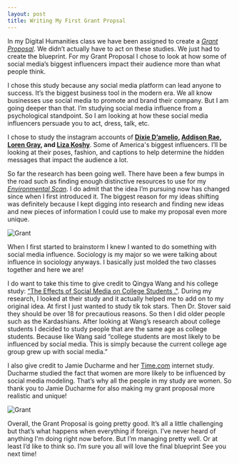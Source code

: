 ```yaml
---
layout: post
title: Writing My First Grant Propsal
---
```


 In my Digital Humanities class we have been assigned to create a *[Grant Proposal](https://www.tgci.com/what-grant-proposal)*. We didn’t actually have to act on these studies. We just had to create the blueprint. For my Grant Proposal I chose to look at how some of social media’s biggest influencers impact their audience more than what people think.

I chose this study because any social media platform can lead anyone to success. It’s the biggest business tool in the modern era. We all know businesses use social media to promote and brand their company. But I am going deeper than that. I’m studying social media influence from a  psychological standpoint. So I am looking at how these social media influencers persuade you to act, dress, talk, etc.

I chose to study the instagram accounts of **[Dixie D’amelio](https://www.instagram.com/dixiedamelio/?hl=en), [Addison Rae](https://www.instagram.com/addisonraee/?hl=en), [Loren Gray](https://www.instagram.com/loren/?hl=en), and [Liza Koshy](https://www.instagram.com/lizakoshy/)**. Some of America's biggest influencers. I’ll be looking at their poses, fashion, and captions to help determine the hidden messages that impact the audience a lot.

So far the research has been going well. There have been a few bumps in the road such as finding enough distinctive resources to use for my *[Environmental Scan](https://www.tesu.edu/about/ir/environmental-scanning)*. I do admit that the idea I’m pursuing now has changed since when I first introduced it. The biggest reason for my ideas shifting was definitely because I kept digging into research and finding new ideas and new pieces of information I could use to make my proposal even more unique. 

![Grant](https://jacksonclyburn.github.io/jacksonclyburn/images/Grant1.png)

When I first started to brainstorm I knew I wanted to do something with social media influence. Sociology is my major so we were talking about influence in sociology anyways. I basically just molded the two classes together and here we are!

I do want to take this time to give credit to Qingya Wang and his college study: [“The Effects of Social Media on College Students ."](https://scholarsarchive.jwu.edu/cgi/viewcontent.cgi?article=1004&context=mba_student). During my research, I looked at their study and it actually helped me to add on to my original idea. At first I just wanted to study tik tok stars. Then Dr. Stover said they should be over 18 for precautious reasons. So then I did older people such as the Kardashians. After looking at Wang’s research about college students I decided to study people that are the same age as college students. Because like Wang said “college students are most likely to be influenced by social media. This is simply because the current college age group grew up with social media.”


I also give credit to Jamie Ducharme and her [Time.com](https://time.com/5650266/social-media-girls-mental-health/) internet study. Ducharme studied the fact that women are more likely to be influenced by social media modeling. That’s why all the people in my study are women. So thank you to Jamie Ducharme for also making my grant proposal more realistic and unique! 

![Grant](https://jacksonclyburn.github.io/jacksonclyburn/images/Jamie.png)

Overall, the Grant Proposal is going pretty good. It’s all a little challenging but that’s what happens when everything if foreign. I’ve never heard of anything I'm doing right now before. But I’m managing pretty well. Or at least I’d like to think so. I’m sure you all will love the final blueprint See you next time!

